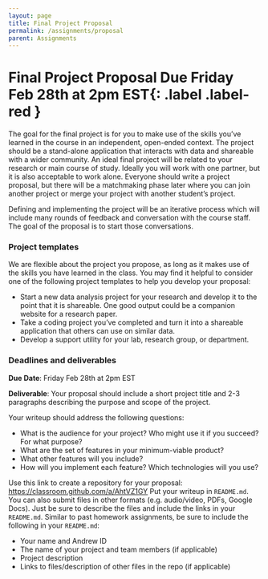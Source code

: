 ```yaml
---
layout: page
title: Final Project Proposal
permalink: /assignments/proposal
parent: Assignments
---
```


# Final Project Proposal **Due Friday Feb 28th at 2pm EST**{: .label .label-red }

The goal for the final project is for you to make use of the skills you’ve learned in the course in an independent, open-ended context. The project should be a stand-alone application that interacts with data and shareable with a wider community. An ideal final project will be related to your research or main course of study. Ideally you will work with one partner, but it is also acceptable to work alone. Everyone should write a project proposal, but there will be a matchmaking phase later where you can join another project or merge your project with another student’s project.

Defining and implementing the project will be an iterative process which will include many rounds of feedback and conversation with the course staff. The goal of the proposal is to start those conversations.

### Project templates

We are flexible about the project you propose, as long as it makes use of the skills you have learned in the class. You may find it helpful to consider one of the following project templates to help you develop your proposal:

- Start a new data analysis project for your research and develop it to the point that it is shareable. One good output could be a companion website for a research paper.
- Take a coding project you’ve completed and turn it into a shareable application that others can use on similar data.
- Develop a support utility for your lab, research group, or department.

### Deadlines and deliverables

**Due Date**: Friday Feb 28th at 2pm EST

**Deliverable**: Your proposal should include a short project title and 2-3 paragraphs describing the purpose and scope of the project.

Your writeup should address the following questions:

- What is the audience for your project? Who might use it if you succeed? For what purpose?
- What are the set of features in your minimum-viable product?
- What other features will you include?
- How will you implement each feature? Which technologies will you use?

Use this link to create a repository for your proposal: <https://classroom.github.com/a/AhtVZ1GY> Put your writeup in `README.md`. You can also submit files in other formats (e.g. audio/video, PDFs, Google Docs). Just be sure to describe the files and include the links in your `README.md`. Similar to past homework assignments, be sure to include the following in your `README.md`:

- Your name and Andrew ID
- The name of your project and team members (if applicable)
- Project description
- Links to files/description of other files in the repo (if applicable)
